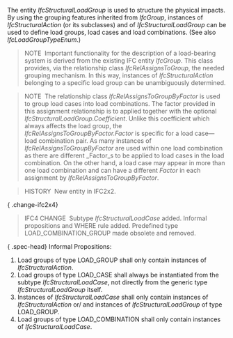 The entity _IfcStructuralLoadGroup_ is used to structure the physical impacts. By using the grouping features inherited from _IfcGroup_, instances of _IfcStructuralAction_ (or its subclasses) and of _IfcStructuralLoadGroup_ can be used to define load groups, load cases and load combinations. (See also _IfcLoadGroupTypeEnum_.)

> NOTE&nbsp; Important functionality for the description of a load-bearing system is derived from the existing IFC entity _IfcGroup_. This class provides, via the relationship class _IfcRelAssignsToGroup_, the needed grouping mechanism. In this way, instances of _IfcStructuralAction_ belonging to a specific load group can be unambiguously determined.

> NOTE&nbsp; The relationship class _IfcRelAssignsToGroupByFactor_ is used to group load cases into load combinations. The factor provided in this assignment relationship is to applied together with the optional _IfcStructuralLoadGroup.Coefficient_. Unlike this coefficient which always affects the load group, the _IfcRelAssignsToGroupByFactor.Factor_ is specific for a load case&mdash;load combination pair. As many instances of _IfcRelAssignsToGroupByFactor_ are used within one load combination as there are different _Factor_s to be applied to load cases in the load combination. On the other hand, a load case may appear in more than one load combination and can have a different _Factor_ in each assignment by _IfcRelAssignsToGroupByFactor_.

> HISTORY&nbsp; New entity in IFC2x2.

{ .change-ifc2x4}
> IFC4 CHANGE&nbsp; Subtype _IfcStructuralLoadCase_ added. Informal propositions and WHERE rule added. Predefined type LOAD_COMBINATION_GROUP made obsolete and removed.

{ .spec-head}
Informal Propositions:

1. Load groups of type LOAD_GROUP shall only contain instances of _IfcStructuralAction_.
2. Load groups of type LOAD_CASE shall always be instantiated from the subtype _IfcStructuralLoadCase_, not directly from the generic type _IfcStructuralLoadGroup_ itself.
3. Instances of _IfcStructuralLoadCase_ shall only contain instances of _IfcStructuralAction_ or/ and instances of _IfcStructuralLoadGroup_ of type LOAD_GROUP.
4. Load groups of type LOAD_COMBINATION shall only contain instances of _IfcStructuralLoadCase_.